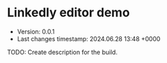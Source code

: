 <!--
@since 2024.02.10, 21:29
@changed 2024.02.10, 21:29
-->

# Linkedly editor demo

- Version: 0.0.1
- Last changes timestamp: 2024.06.28 13:48 +0000

TODO: Create description for the build.
